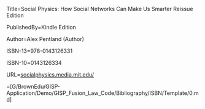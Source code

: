 Title=Social Physics: How Social Networks Can Make Us Smarter Reissue Edition

PublishedBy=Kindle Edition

Author=Alex Pentland  (Author)
 
ISBN-13=978-0143126331

ISBN-10=0143126334

URL=<a href="http://socialphysics.media.mit.edu/">socialphysics.media.mit.edu/</a>

=[G/BrownEdu/GISP-Application/Demo/GISP_Fusion_Law_Code/Bibliography/ISBN/Template/0.md]
